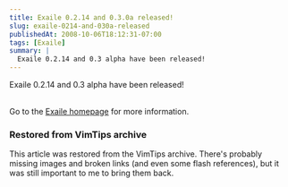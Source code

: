 ```yaml
---
title: Exaile 0.2.14 and 0.3.0a released!
slug: exaile-0214-and-030a-released
publishedAt: 2008-10-06T18:12:31-07:00
tags: [Exaile]
summary: |
  Exaile 0.2.14 and 0.3 alpha have been released!
---
```

Exaile 0.2.14 and 0.3 alpha have been released!<br /><br />

Go to the <a href='http://www.exaile.org'>Exaile homepage</a> for more
information.

<div class="restored-from-archive">
  <h3>Restored from VimTips archive</h3>
  <p>
  This article was restored from the VimTips archive. There's probably
  missing images and broken links (and even some flash references), but it
  was still important to me to bring them back.
  </p>
</div>
